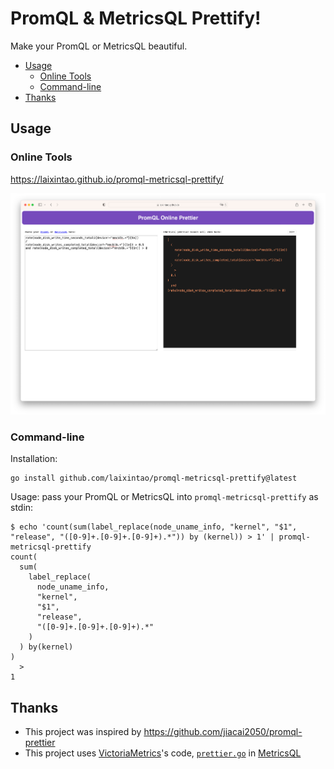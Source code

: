 #  PromQL & MetricsQL Prettify!

Make your PromQL or MetricsQL beautiful.

<!-- vim-markdown-toc GFM -->

- [Usage](#usage)
  - [Online Tools](#online-tools)
  - [Command-line](#command-line)
- [Thanks](#thanks)

<!-- vim-markdown-toc -->

## Usage

### Online Tools

https://laixintao.github.io/promql-metricsql-prettify/

![](./assets/promql-metricsql-prettify-online-demo.png)

### Command-line

Installation:

```shell
go install github.com/laixintao/promql-metricsql-prettify@latest
```

Usage: pass your PromQL or MetricsQL into `promql-metricsql-prettify` as stdin:

```shell
$ echo 'count(sum(label_replace(node_uname_info, "kernel", "$1", "release", "([0-9]+.[0-9]+.[0-9]+).*")) by (kernel)) > 1' | promql-metricsql-prettify
count(
  sum(
    label_replace(
      node_uname_info,
      "kernel",
      "$1",
      "release",
      "([0-9]+.[0-9]+.[0-9]+).*"
    )
  ) by(kernel)
)
  >
1
```

## Thanks

- This project was inspired by https://github.com/jiacai2050/promql-prettier
- This project uses [VictoriaMetrics](https://github.com/VictoriaMetrics)'s code, [`prettier.go`](https://github.com/VictoriaMetrics/metricsql/blob/master/prettifier.go) in [MetricsQL](https://github.com/VictoriaMetrics/metricsql/)
